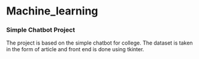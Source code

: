 # Machine_learning
### Simple Chatbot Project
The project is based on the simple chatbot for college. The dataset is taken in the form of article and front end is done using tkinter.
